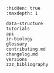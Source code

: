 ```{include} ../README.md

```

```{toctree}
:hidden: true
:maxdepth: 1

data-structure
tutorials
api
ir-biology
glossary
contributing.md
changelog.md
versions
zzz_bibliography
```
